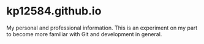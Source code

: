 # kp12584.github.io
My personal and professional information.
This is an experiment on my part to become more familiar with Git and development in general.
